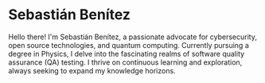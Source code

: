 # Sebastián Benítez

Hello there! I'm Sebastián Benítez, a passionate advocate for cybersecurity, open source technologies, and quantum computing. Currently pursuing a degree in Physics, I delve into the fascinating realms of software quality assurance (QA) testing. I thrive on continuous learning and exploration, always seeking to expand my knowledge horizons.
<!--
**sebastianbenitezW/sebastianbenitezW** is a ✨ _special_ ✨ repository because its `README.md` (this file) appears on your GitHub profile.

Here are some ideas to get you started:

- 🔭 I’m currently working on ...
- 🌱 I’m currently learning ...
- 👯 I’m looking to collaborate on ...
- 🤔 I’m looking for help with ...
- 💬 Ask me about ...
- 📫 How to reach me: ...
- 😄 Pronouns: ...
- ⚡ Fun fact: ...
-->

